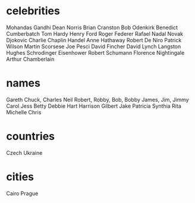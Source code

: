 # celebrities

Mohandas Gandhi
Dean Norris
Brian Cranston
Bob Odenkirk
Benedict Cumberbatch
Tom Hardy
Henry Ford
Roger Federer
Rafael Nadal
Novak Djokovic
Charlie Chaplin
Handel
Anne Hathaway
Robert De Niro
Patrick Wilson
Martin Scorsese
Joe Pesci
David Fincher
David Lynch
Langston Hughes
Schrodinger
Eisenhower
Robert Schumann
Florence Nightingale
Arthur Chamberlain

# names

Gareth
Chuck, Charles
Neil
Robert, Robby, Bob, Bobby
James, Jim, Jimmy
Carol
Jess
Betty
Debbie Hart
Harrison
Gilbert
Jake
Patricia
Synthia
Rita
Michelle
Chris

# countries

Czech
Ukraine

# cities

Cairo
Prague
